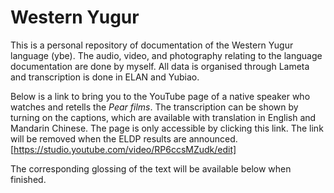# Western Yugur
This is a personal repository of documentation of the Western Yugur language (ybe).
The audio, video, and photography relating to the language documentation are done by myself. All data is organised through Lameta and transcription is done in ELAN and Yubiao.

Below is a link to bring you to the YouTube page of a native speaker who watches and retells the _Pear films_. The transcription can be shown by turning on the captions, which are available with translation in English and Mandarin Chinese. The page is only accessible by clicking this link. The link will be removed when the ELDP results are announced.
[https://studio.youtube.com/video/RP6ccsMZudk/edit]

The corresponding glossing of the text will be available below when finished.
